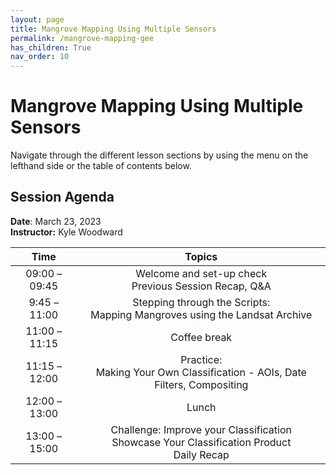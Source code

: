 ```yaml
---
layout: page
title: Mangrove Mapping Using Multiple Sensors
permalink: /mangrove-mapping-gee
has_children: True
nav_order: 10
---
```


# Mangrove Mapping Using Multiple Sensors

Navigate through the different lesson sections by using the menu on the lefthand side or the table of contents below.

## Session Agenda

**Date**: March 23, 2023  
**Instructor:** Kyle Woodward

|      Time     |                                                                                                       Topics                                                                                                                                     |
|:-------------:|:-----------------------------------------------------------------------------------------------------------------------------------------------------------------------------------------------------------------:|
| 09:00 – 09:45 |                                  Welcome and set-up check<br>Previous Session Recap, Q&A                                 |
| 9:45 – 11:00  |          Stepping through the Scripts:<br>Mapping Mangroves using the Landsat Archive                                    |
| 11:00 – 11:15 |                                                Coffee break                                                              |
| 11:15 – 12:00 |                           Practice:<br>Making Your Own Classification - AOIs, Date Filters, Compositing<br>              |
| 12:00 – 13:00 |                                                  Lunch                                                                   |
| 13:00 –15:00  | Challenge: Improve your Classification<br>Showcase Your Classification Product<br>Daily Recap                            |